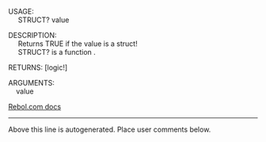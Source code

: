 USAGE:  
&nbsp;&nbsp;&nbsp;&nbsp;&nbsp;STRUCT?&nbsp;value&nbsp;  
  
DESCRIPTION:  
&nbsp;&nbsp;&nbsp;&nbsp;&nbsp;Returns&nbsp;TRUE&nbsp;if&nbsp;the&nbsp;value&nbsp;is&nbsp;a&nbsp;struct!  
&nbsp;&nbsp;&nbsp;&nbsp;&nbsp;STRUCT?&nbsp;is&nbsp;a&nbsp;function&nbsp;.  
  
RETURNS:&nbsp;[logic!]  
  
ARGUMENTS:  
&nbsp;&nbsp;&nbsp;&nbsp;value  

[Rebol.com docs](http://www.rebol.com/r3/docs/functions/struct-q.html)
___
Above this line is autogenerated. Place user comments below.
